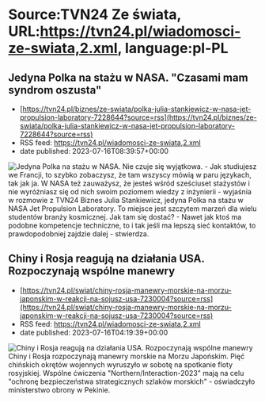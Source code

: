 # Source:TVN24 Ze świata, URL:https://tvn24.pl/wiadomosci-ze-swiata,2.xml, language:pl-PL

## Jedyna Polka na stażu w NASA. "Czasami mam syndrom oszusta"
 - [https://tvn24.pl/biznes/ze-swiata/polka-julia-stankiewicz-w-nasa-jet-propulsion-laboratory-7228644?source=rss](https://tvn24.pl/biznes/ze-swiata/polka-julia-stankiewicz-w-nasa-jet-propulsion-laboratory-7228644?source=rss)
 - RSS feed: https://tvn24.pl/wiadomosci-ze-swiata,2.xml
 - date published: 2023-07-16T08:39:57+00:00

<img alt="Jedyna Polka na stażu w NASA. " src="https://tvn24.pl/biznes/najnowsze/cdn-zdjecie-ybpkio-julia-stankiewicz-w-nasa-7231053/alternates/LANDSCAPE_1280" />
    Nie czuje się wyjątkowa. - Jak studiujesz we Francji, to szybko zobaczysz, że tam wszyscy mówią w paru językach, tak jak ja. W NASA też zauważysz, że jesteś wśród sześciuset stażystów i nie wyróżniasz się od nich swoim poziomem wiedzy z inżynierii - wyjaśnia w rozmowie z TVN24 Biznes Julia Stankiewicz, jedyna Polka na stażu w NASA Jet Propulsion Laboratory. To miejsce jest szczytem marzeń dla wielu studentów branży kosmicznej. Jak tam się dostać? - Nawet jak ktoś ma podobne kompetencje techniczne, to i tak jeśli ma lepszą sieć kontaktów, to prawdopodobniej zajdzie dalej - stwierdza.

## Chiny i Rosja reagują na działania USA. Rozpoczynają wspólne manewry
 - [https://tvn24.pl/swiat/chiny-rosja-manewry-morskie-na-morzu-japonskim-w-reakcji-na-sojusz-usa-7230004?source=rss](https://tvn24.pl/swiat/chiny-rosja-manewry-morskie-na-morzu-japonskim-w-reakcji-na-sojusz-usa-7230004?source=rss)
 - RSS feed: https://tvn24.pl/wiadomosci-ze-swiata,2.xml
 - date published: 2023-07-16T04:19:39+00:00

<img alt="Chiny i Rosja reagują na działania USA. Rozpoczynają wspólne manewry" src="https://tvn24.pl/najnowsze/cdn-zdjecie-yqfcch-rosyjskie-okrety-na-morzu-czarnym-6552221/alternates/LANDSCAPE_1280" />
    Chiny i Rosja rozpoczynają manewry morskie na Morzu Japońskim. Pięć chińskich okrętów wojennych wyruszyło w sobotę na spotkanie floty rosyjskiej. Wspólne ćwiczenia "Northern/Interaction-2023" mają na celu "ochronę bezpieczeństwa strategicznych szlaków morskich" - oświadczyło ministerstwo obrony w Pekinie.

